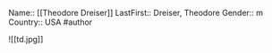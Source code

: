 Name:: [[Theodore Dreiser]]
LastFirst:: Dreiser, Theodore
Gender:: m
Country:: USA
#author

![[td.jpg]]